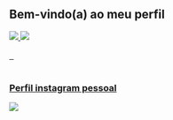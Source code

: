 ## Bem-vindo(a) ao meu perfil

 <div>
   <a href="https://github.com/PatriciaPerini">
   <img height="180em" src="https://github-readme-stats.vercel.app/api?username=PatriciaPerini&show_icons=true&theme=tokyonight&include_all_commits=true&count_private=true"/>
   <img height="180em" src="https://github-readme-stats.vercel.app/api/top-langs/?username=PatriciaPerini&layout=compact&langs_count=6&theme=tokyonight"/>
</div>
    
<div style="display: inline_block"><br>
  <img align="center" alt="Js" height="0" width="0" src="https://raw.githubusercontent.com/devicons/devicon/master/icons/javascript/javascript-plain.svg">
  <img align="center" alt="HTML" height="0" width="0" src="https://raw.githubusercontent.com/devicons/devicon/master/icons/html5/html5-original.svg">
  <img align="center" alt="CSS" height="0" width="0" src="https://raw.githubusercontent.com/devicons/devicon/master/icons/css3/css3-original.svg">
</div>

<br>
 
### Perfil instagram pessoal
 
<div> 
  <a href="https://instagram.com/patiperini" target="_blank"><img src="https://img.shields.io/badge/-Instagram-%23E4405F?style=for-the-badge&logo=instagram&logoColor=white" target="_blank"></a>
